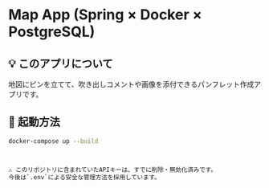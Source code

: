 # Map App (Spring × Docker × PostgreSQL)

## 💡 このアプリについて
地図にピンを立てて、吹き出しコメントや画像を添付できるパンフレット作成アプリです。

## 🔧 起動方法

```bash
docker-compose up --build



⚠️ このリポジトリに含まれていたAPIキーは、すでに削除・無効化済みです。
今後は`.env`による安全な管理方法を採用しています。
